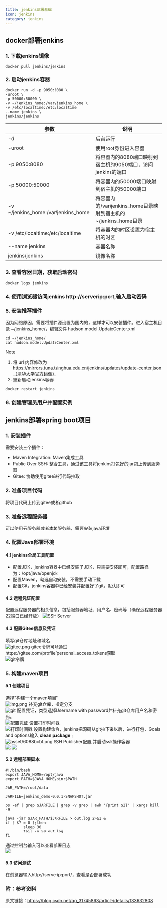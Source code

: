```yaml
---
title: jenkins部署基础
icon: jenkins
category: jenkins
---
```


## docker部署jenkins

### 1. 下载jenkins镜像

```shell
docker pull jenkins/jenkins
```

### 2. 启动jenkins容器

```shell
docker run -d -p 9050:8080 \
-uroot \
-p 50000:50000 \
-v ~/jenkins_home:/var/jenkins_home \
-v /etc/localtime:/etc/localtime
--name jenkins \
jenkins/jenkins
```

| 参数                                  | 说明                                               |
|-------------------------------------|--------------------------------------------------|
| -d                                  | 后台运行                                             |
| -uroot                              | 使用root身份进入容器                                     |
| -p 9050:8080                        | 将容器内的8080端口映射到宿主机的9050端口，访问jenkins的端口            |
| -p 50000:50000                      | 将容器内的50000端口映射到宿主机的50000端口                       |
| -v ~/jenkins_home:/var/jenkins_home | 将容器内的/var/jenkins_home目录映射到宿主机的 ~/jenkins_home目录 |
| -v /etc/localtime:/etc/localtime    | 将容器内的时区设置为宿主机的时区                                 |
| --name jenkins                      | 容器名称                                             |
| jenkins/jenkins                     | 镜像名称                                             |

### 3. 查看容器日期，获取启动密码

```shell
docker logs jenkins
```

### 4. 使用浏览器访问jenkins http://serverip:port,输入启动密码

### 5. 安装推荐插件

因为网络原因，需要将插件源设置为国内的，这样才可以安装插件。进入宿主机目录 ~/jenkins_home/，编辑文件
hudson.model.UpdateCenter.xml

```shell
cd ~/jenkins_home/
cat hudson.model.UpdateCenter.xml
```

> [!note]
> 1. 将 url 内容修改为 https://mirrors.tuna.tsinghua.edu.cn/jenkins/updates/update-center.json（清华大学官方镜像）
> 2. 重新启动jenkins容器
> ```shell
> docker restart jenkins
>```

### 6. 创建管理员用户并配置实例

## jenkins部署spring boot项目

### 1. 安装插件

需要安装三个插件：

- Maven Integration: Maven集成工具
- Public Over SSH: 整合工具，通过该工具将jenkins打包好的jar包上传到服务器
- Gitee: 协助使用gitee进行代码拉取

### 2. 准备项目代码

将项目代码上传到gitee或者github

### 3. 准备远程服务器

可以使用云服务器或者本地服务器，需要安装java环境

### 4. 配置Java部署环境

#### 4.1 jenkins全局工具配置

- 配置JDK，jenkins容器中已经安装了JDK，只需要安装即可，配置路径为：/opt/java/openjdk
- 配置Maven，勾选自动安装，不需要手动下载
- 配置Git，jenkins容器中已经安装并配置好了git，默认即可

#### 4.2 远程凭证配置

配置远程服务器的相关信息，包括服务器地址、用户名、密码等（确保远程服务器22端口已经开放）
![SSH Server](asset/ssh_server.png)

#### 4.3 配置Gitee信息及凭证

填写git仓库地址和域名<br/>
![gitee.png](asset/gitee.png)
gitee令牌可以通过https://gitee.com/profile/personal_access_tokens获取<br/>
![git令牌](asset/git令牌.png)

### 5. 构建maven项目

#### 5.1 创建项目

选择"构建一个maven项目"<br/>
![img.png](asset/maven项目.png)
补充git仓库，指定分支<br/>
![git](asset/c397eede.png)
配置凭证，类型选择Username with password并补充git仓库用户名和密码。<br/>
![配置凭证](asset/bf2beb81.png)
设置打印时间戳<br/>
![打印时间戳](asset/4b3345c3.png)
设置构建命令，jenkins把源码从git拉下来以后，进行打包，Goals and options输入 <strong>clean package</strong> ;<br/>
![asset/6088bcbf.png](asset/6088bcbf.png)
SSH Publisher配置,并启动ssh操作容器<br/>
![](asset/71fdac31.png)
![](asset/c19abd74.png)

#### 5.2 远程部署脚本

```shell
#!/bin/bash
export JAVA_HOME=/opt/java
export PATH=$JAVA_HOME/bin:$PATH

JAR_PATH=/root/data

JARFILE=jenkins_demo-0.0.1-SNAPSHOT.jar

ps -ef | grep $JARFILE | grep -v grep | awk '{print $2}' | xargs kill -9

java -jar $JAR_PATH/$JARFILE > out.log 2>&1 &
if [ $? = 0 ];then
        sleep 30
        tail -n 50 out.log
fi
```

通过控制台输入可以查看部署日志  
![](asset/f12d4390.png)

#### 5.3 访问测试

在浏览器输入http://serverip:port/，查看是否部署成功

### 附：参考资料

原文链接：https://blog.csdn.net/qq_31745863/article/details/133632808



